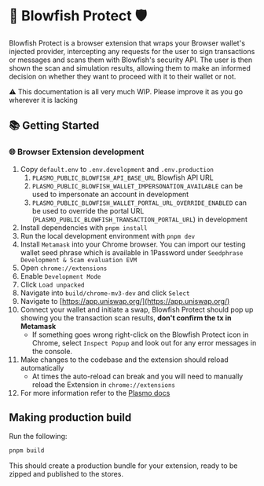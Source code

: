 # 🐡 Blowfish Protect 🛡

Blowfish Protect is a browser extension that wraps your Browser wallet's injected provider, intercepting any requests for the user to sign transactions or messages and scans them with Blowfish's security API. The user is then shown the scan and simulation results, allowing them to make an informed decision on whether they want to proceed with it to their wallet or not.

⚠ This documentation is all very much WIP. Please improve it as you go wherever it is lacking

## 📚 Getting Started

### 🌐 Browser Extension development

1. Copy `default.env` to `.env.development` and `.env.production`
   1. `PLASMO_PUBLIC_BLOWFISH_API_BASE_URL` Blowfish API URL
   1. `PLASMO_PUBLIC_BLOWFISH_WALLET_IMPERSONATION_AVAILABLE` can be used to impersonate an account in development
   1. `PLASMO_PUBLIC_BLOWFISH_WALLET_PORTAL_URL_OVERRIDE_ENABLED` can be used to override the portal URL (`PLASMO_PUBLIC_BLOWFISH_TRANSACTION_PORTAL_URL`) in development
1. Install dependencies with `pnpm install`
1. Run the local development environment with `pnpm dev`
1. Install `Metamask` into your Chrome browser. You can import our testing wallet seed phrase which is available in 1Password under `Seedphrase Development & Scam evaluation EVM`
1. Open `chrome://extensions`
1. Enable `Development Mode`
1. Click `Load unpacked`
1. Navigate into `build/chrome-mv3-dev` and click `Select`
1. Navigate to [https://app.uniswap.org/](https://app.uniswap.org/)
1. Connect your wallet and initiate a swap, Blowfish Protect should pop up showing you the transaction scan results, **don't confirm the tx in Metamask**
   - If something goes wrong right-click on the Blowfish Protect icon in Chrome, select `Inspect Popup` and look out for any error messages in the console.
1. Make changes to the codebase and the extension should reload automatically
   - At times the auto-reload can break and you will need to manually reload the Extension in `chrome://extensions`
1. For more information refer to the [Plasmo docs](https://docs.plasmo.com/)

## Making production build

Run the following:

```bash
pnpm build
```

This should create a production bundle for your extension, ready to be zipped and published to the stores.
